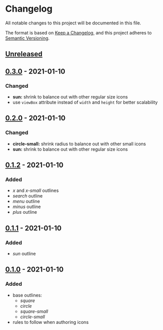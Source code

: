 # Changelog

All notable changes to this project will be documented in this file.

The format is based on [Keep a Changelog](https://keepachangelog.com/en/1.0.0/),
and this project adheres to [Semantic Versioning](https://semver.org/spec/v2.0.0.html).

## [Unreleased]

## [0.3.0] - 2021-01-10

### Changed

- **sun:** shrink to balance out with other regular size icons
- use `viewBox` attribute instead of `width` and `height` for better scalability

## [0.2.0] - 2021-01-10

### Changed

- **circle-small:** shrink radius to balance out with other small icons
- **sun:** shrink to balance out with other regular size icons

## [0.1.2] - 2021-01-10

### Added

- _x_ and _x-small_ outlines
- _search_ outline
- _menu_ outline
- _minus_ outline
- _plus_ outline

## [0.1.1] - 2021-01-10

### Added

- _sun_ outline

## [0.1.0] - 2021-01-10

### Added

- base outlines:
  - _square_
  - _circle_
  - _square-small_
  - _circle-small_
- rules to follow when authoring icons

[unreleased]: https://github.com/kripod/podicons/compare/v0.3.0...HEAD
[0.3.0]: https://github.com/kripod/podicons/compare/v0.2.0...v0.3.0
[0.2.0]: https://github.com/kripod/podicons/compare/v0.1.2...v0.2.0
[0.1.2]: https://github.com/kripod/podicons/compare/v0.1.1...v0.1.2
[0.1.1]: https://github.com/kripod/podicons/compare/v0.1.0...v0.1.1
[0.1.0]: https://github.com/kripod/podicons/releases/tag/v0.1.0
